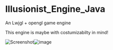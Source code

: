 # Illusionist_Engine_Java
An Lwjgl + opengl game engine


This engine is maybe with costumizabilty in mind!



![Screenshot](https://user-images.githubusercontent.com/51132972/202925392-c0fb9f13-b978-4a5a-a1ff-d677645ae972.png)![image](https://user-images.githubusercontent.com/51132972/206275552-87ad278d-ffc2-44b0-927f-7071d66481ff.png)



